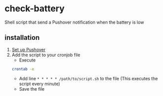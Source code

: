 # check-battery
Shell script that send a Pushover notification when the battery is low

## installation
1. [Set up Pushover](https://support.pushover.net/i7-what-is-pushover-and-how-do-i-use-it)
2. Add the script to your cronjob file
    - Execute 
    ```bash
    crontab -e
    ```
    - Add line `* * * * * /path/to/script.sh` to the file (This executes the script every minute)
    - Save the file
